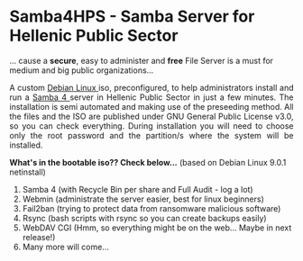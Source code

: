 # Samba4HPS - Samba Server for Hellenic Public Sector 
... cause a **secure**, easy to administer and **free** File Server is a must for medium and big public organizations...

<p align="justify">
A custom <A href="https://www.debian.org/index.el.html"> Debian Linux </A> iso, preconfigured, to help administrators install and run a <A href="https://www.samba.org/"> Samba 4 </A> server in Hellenic Public Sector in just a few minutes. The installation is semi automated and making use of the preseeding method. All the files and the ISO are published under GNU General Public License v3.0, so you can check everything. During installation you will need to choose only the root password and the partition/s where the system will be installed.

**What's in the bootable iso?? Check below...** (based on Debian Linux 9.0.1 netinstall)
  1. Samba 4 (with Recycle Bin per share and Full Audit - log a lot)
  2. Webmin (administrate the server easier, best for linux beginners)
  3. Fail2ban (trying to protect data from ransomware malicious software)
  4. Rsync (bash scripts with rsync so you can create backups easily)
  5. WebDAV CGI (Hmm, so everything might be on the web... Maybe in next release!)
  5. Many more will come...
</p>
